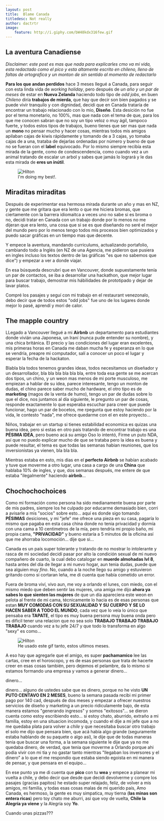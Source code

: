 ```yaml
---
layout: post
title:  Blame Canada 
titledesc: Not really
author: dactrtr
image:
    feature: http://i.giphy.com/bW48kdx316few.gif
---
```

## La aventura Canadiense

 *Disclaimer: este post es mas que nada para explicarles cmo va mi vida, esta redactado como el pico y esta altamente escrito en chileno, lleno de faltas de ortografica y un monton de sin sentido al momento de redactarlo*

 **Para los que andan perdidos** hace 3 meses llegué a Canada, para seguir con esta linda vida de *working holiday*, pero después de *un año y un par de meses* de estar en **Nueva Zelanda** haciendo todo tipo de *odd jobs*, en buen *Chileno* diría **trabajos de mierda**, que hay que decir son bien pagados y se puede vivir tranquilo y con dignindad, decidi que en Canada trataría de encontrar un trabajo relacionado con lo mio, **Diseño**. Esta desición no fue por el tema monetario, no 100%, mas que nada con el tema de que, para los que me conocen sabran que no soy un tipo veloz o muy ágil, tampoco fuerte, y todos estos tipos de trabajos, bueno tienes que ser mas que nada un **mono** no pensar mucho y hacer cosas, mientras todos mis amigos apilaban cajas de kiwis rápidamente y tomando de a 3 cajas, yo tomaba cajas de a una, trataba de dejarlas ordenadas por número y bueno de que no se fueran con el **label** equivocado. Por lo mismo siempre recibía esta mirada de la gente, como de condescendencia, como cuando vez a un animal tratando de escalar un arbol y sabes que jamás lo logrará y le das esta mirada de **eres un inútil**.

<figure class="figimg">
   <img src="http://i.giphy.com/eq0KzZ5kLJMuQ.gif" alt="Hilton">
<figcaption>
I'm doing my best!. 
</figcaption>
</figure>

## Miraditas miraditas

 Después de experimentar esa hermosa mirada durante un año y mas en NZ, y gente que me gritara que era lento o que me hiciera bromas, que ciertamente con la barrera idiomaitca a veces uno no sabe si es broma o no, decidi tratar en Canada con un trabajo donde por lo menos no me dijeran que era lento, una cosa que si se es que diseñando no seré el mejor del mundo pero por lo menos tengo todos mis procesos bien optimizados y puedo sacar gráficas en un tiempo mas que decente.

 Y empece la aventura, mandando curriculums, actualizando portafolio, cambiando todo a Inglés (en NZ de una Agencia, me pidieron que pusiera en ingles incluso los textos dentro de las gráficas "es que no sabemos que dice") y empezar a ver a donde viajar. 

 En esa búsqueda descrubrí que en Vancouver, donde supuestamente tenía un par de contactos, se iba a desarrollar una hackathon, que mejor lugar para buscar trabajo, demostrar mis hábilidades de prototipado y dejar de lavar platos.

 Compré los pasajes y seguí con mi trabajo en el restaurant venezonalo, debo decir que de todos estos "odd jobs" fue uno de los lugares donde mejor lo pasé, aprendí y morí de calor.

## The mapple country

LLegado a Vancouver llegué a mi **Airbnb** un departamento para estudiantes donde vivián una Japonesa, un Iraní (nunca pude entender su nombre), y una chica británica. El precio y las condiciones del lugar eran excelentes, mis primeras horas en Canada me daban mucha fe y esperanza en lo que se vendría, preapre mi computador, salí a conocer un poco el lugar y esperar la fecha de la hackaton.

Blabla bla todos tenemos grandes ideas, todos necesitamos un diseñador y un desarrollador, bla bla bla bla bla bla, entre toda esa gente se me acercan dos tipos, un chino, y un weon mas menos de mi porte musculoso, me empiezan a hablar de su idea, parece interesante, tengo un monton de dudas, el chino parece saber mucho de hardware, el otro tipo es de **marketing** (magos de la venta de humo), tengo un par de dudas sobre lo que el dice, nos juntamos al día siguiente, le pregunto un par de cosas, responde exactamente lo que esperaba escuchar para creer que puede funcionar, hago un par de bocetos, me rpegunta que estoy haciendo por la vida, le contesto "nada", me ofrece quedarme con el en este proyecto...

Niños, trabajar en un startup si tienes estabilidad economica es quizas una buena idea, pero si estas en otro pais tratando de encontrar trabajo es una **PÉSIMA IDEA**, pero bueno acá su amigo Oso lo intentó, Firme un puto NDA, así que no puedo explicar mucho de que se trataba pero la idea es buena y puede resultar, el tema es que todas las semanas habian reuniones, que los inversionistas ya vienen, bla bla bla.

Mientras estaba en esto, mis dias en el **perfecto Airbnb** se habían acabado y tuve que moverme a otro lugar, una casa a cargo de una **China** que hablaba 10% de ingles, y que, dos semanas después, me entere de que estaba "ilegalmente" haciendo **airbnb**...

## Chochochochoices

Como mi formación como persona ha sido medianamente buena por parte de mis padres, siempre los he culpado por educarme demasiado bien, corri a avisarle a mis "socios" sobre esto... aquí es donde sigo tomando **PÉSIMAS** desiciones, y mi "jefe" me ofrece una pieza en su casa, pagaría lo mismo que pagaba en esta casa china donde no tenia privacidad y dormía con una cama a 10 centimetros de la mía, pero tendría mi propio baño, mi propia cama, **"PRIVACIDAD"** y bueno estaría a 5 minutos de la oficina así que me ahorraba locomoción... dije que si...

Canada es un país super tolerante y tratando de no mostrar lo intolerante y rasca de mi sociedad decidí pasar por alto la condición sexual de mi nuevo compañero de cuarto, la cual debo catalogar en **muerde almohadas lvl 8**, hasta antes del día de llegar a mi nuevo hogar, aun tenia dudas, puede que sea alguien muy *fino*.
No, cuando a la noche llego su amigo y estuvieron gritando como si cortaran leña, me di cuenta que había cometido un error.

Fuera de broma viví, vivo aun, me voy a orlando el lunes, con miedo, con el mismo miedo que deben sentir las mujeres, una amiga me dijo **ahora ya sabes lo que sienten las mujeres** de que un día apareciera este weon en pelota al frente de mi cama, técnicamente lo hacia es de esas personas que estan **MUY COMODAS CON SU SEXUALIDAD Y SU CUERPO Y SE LO HACEN SABER A TODO EL MUNDO**, cada vez que lo veía lo único que pensaba era **TAPATE**, el tipo es muy buena persona muy buena onda pero es dificil tener una relacion que no sea solo **TRABAJO TRABAJO TRABAJO TRABAJO** cuando vez a tu jefe 24/7 y que todo lo transforma en algo "sexy" es como... 

<figure class="figimg">
   <img src="http://i.giphy.com/RQMkfKODe8Okw.gif" alt="Hilton">
<figcaption>
He usado este gif tanto, estos ultimos meses. 
</figcaption>
</figure>


A eso hay que agregarle que el amigo, es super **pachamamico** lee las cartas, cree en el horoscopo, y es de esas personas que trata de hacerte creer en esas cosas también, pero dejemos el pelambre, da lo mismo si estamos formando una empresa y vamos a generar dinero...

dinero...

dinero... alguno de ustedes sabe que es dinero, porque no he visto **UN PUTO CENTAVO EN 2 MESES**, bueno la semana pasada recibi mi primer pago por 140 cad, después de dos meses y empezar a ofrecer nuestros servicios de diseño y marketing a un precio ridiculamente bajo, de esta manera estamos "generando ingresos" y somos "exitosos"... se dieron cuenta como estoy escribiendo esto... si estoy chato, aburrido, extraño a mi familia, estoy en una situacion incomoda, y cuando el dije a mi jefe que a no me quedaba plata para volver a *chile* y que necesitaba buscar otro trabajo el solo me dijo que pensara bien, que acá había algo grande (seguramente estaba hablando de su paquete o algo así), le dije que de todas maneras tenia que buscar una forma, a la semana siguiente le dije que ya no me quedaba dinero, de verdad, que tenia que moverme a Orlando porque ahi podia vivir con mi tia y no gastar tanto mientras "llegaban los inversores y el dinero" a lo que el me respondio que estaba siendo egoista en mi manera de pensar, y que pensara en el equipo...

En ese punto ya me di cuenta que **pico** con tu **wea** y empece a planear mi vuelta a chile, y debo decir que desde que decidi devolverme y compre los pasajes (gracias papitos) he estado super relajado, feliz, de volver a mis amigos, mi familia, y todas esas cosas malas de mi querido país, Amo Canada, es hermoso, la gente es muy simpatica, muy tierna (**las minas son entera ricas**) pero toy chato me aburri, así que voy de vuelta, **Chile la Alegría ya viene** y la Alegría soy **Yo**.

Cuando unas pizzas???